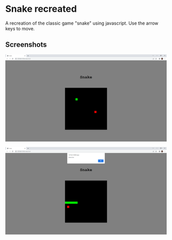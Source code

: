 # Snake recreated

A recreation of the classic game "snake" using javascript. Use the arrow keys to move.

## Screenshots

![](/assets/snake2.png)

![](/assets/snake.png)